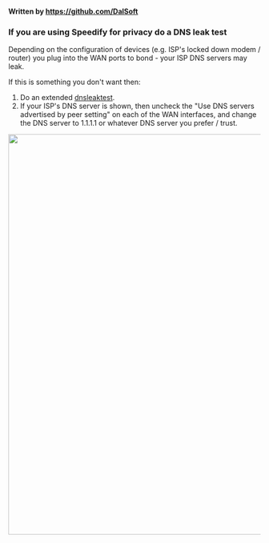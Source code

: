 #### Written by https://github.com/DalSoft  
### If you are using Speedify for privacy do a DNS leak test  

Depending on the configuration of devices (e.g. ISP's locked down modem / router) you plug into the WAN ports to bond - your ISP DNS servers may leak.   

  If this is something you don't want then:  
  1. Do an extended [dnsleaktest](https://www.dnsleaktest.com).  
  2. If your ISP's DNS server is shown, then uncheck the "Use DNS servers advertised by peer setting" on each of the WAN interfaces, and change the DNS server to 1.1.1.1 or whatever DNS server you prefer / trust.  
  <img src="https://user-images.githubusercontent.com/406007/199865411-3fab4de0-3c91-444b-9f13-eadb5440bb07.png" width="800" />

